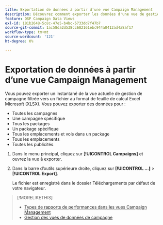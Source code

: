 ```yaml
---
title: Exportation de données à partir d’une vue Campaign Management
description: Découvrez comment exporter les données d'une vue de gestion de campagne de n'importe quel type vers un fichier de feuille de calcul.
feature: DSP Campaign Data Views
exl-id: 181b2648-5c8c-47e5-b4bc-5733dd7f47b7
source-git-commit: 1ac58da2d538cc682161ebc944a0412ad4a8af17
workflow-type: tm+mt
source-wordcount: '121'
ht-degree: 0%

---
```


# Exportation de données à partir d’une vue Campaign Management

Vous pouvez exporter un instantané de la vue actuelle de gestion de campagne filtrée vers un fichier au format de feuille de calcul Excel Microsoft (XLSX). Vous pouvez exporter des données pour :

* Toutes les campagnes
* Une campagne spécifique
* Tous les packages
* Un package spécifique
* Tous les emplacements et vols dans un package
* Tous les emplacements
* Toutes les publicités

1. Dans le menu principal, cliquez sur **[!UICONTROL Campaigns]** et ouvrez la vue à exporter.

1. Dans la barre d’outils supérieure droite, cliquez sur  **[!UICONTROL ...]** > **[!UICONTROL Export]**.

   Le fichier est enregistré dans le dossier Téléchargements par défaut de votre navigateur.

>[!MORELIKETHIS]
>
>* [Types de rapports de performances dans les vues Campaign Management](campaign-reports-about.md)
>* [Gestion des vues de données de campagne](/help/dsp/campaign-management/reports/campaign-data-views-manage.md)
